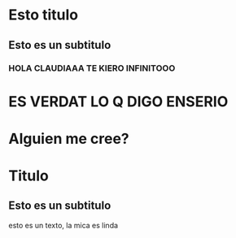 # Esto titulo
## Esto es un subtitulo
### HOLA CLAUDIAAA TE KIERO INFINITOOO
# ES VERDAT LO Q DIGO ENSERIO 

# Alguien me cree? 
<h1>Titulo</h1>
<h2>Esto es un subtitulo</h2>
esto es un texto,
la mica es linda 